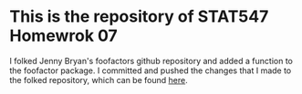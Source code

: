 # This is the repository of STAT547 Homewrok 07
I folked Jenny Bryan's foofactors github repository and added a function to the foofactor package. I committed and pushed the changes that I made to the folked repository, which can be found [here](https://github.com/liuyadong08/foofactors).